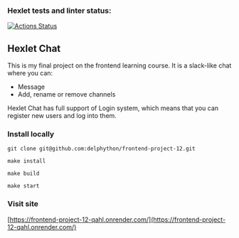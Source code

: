 ### Hexlet tests and linter status:
[![Actions Status](https://github.com/delphython/frontend-project-12/actions/workflows/hexlet-check.yml/badge.svg)](https://github.com/delphython/frontend-project-12/actions)

## Hexlet Chat
This is my final project on the frontend learning course.
It is a slack-like chat where you can:
- Message
- Add, rename or remove channels

Hexlet Chat has full support of Login system, which means that you can register new users and log into them.

### Install locally
```
git clone git@github.com:delphython/frontend-project-12.git
```
```
make install
```
```
make build
```
```
make start
```
### Visit site
[https://frontend-project-12-qahl.onrender.com/](https://frontend-project-12-qahl.onrender.com/)